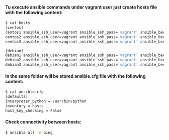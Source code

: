 #### Tu execute ansible commands under **vagrant** user just create **hosts** file with the following content:
```bash
$ cat hosts
[centos]
centos1 ansible_ssh_user=vagrant ansible_ssh_pass='vagrant' ansible_become=true
centos2 ansible_ssh_user=vagrant ansible_ssh_pass='vagrant' ansible_become=true
centos3 ansible_ssh_user=vagrant ansible_ssh_pass='vagrant' ansible_become=true

[debian]
debian1 ansible_ssh_user=vagrant ansible_ssh_pass='vagrant' ansible_become=true
debian2 ansible_ssh_user=vagrant ansible_ssh_pass='vagrant' ansible_become=true
debian3 ansible_ssh_user=vagrant ansible_ssh_pass='vagrant' ansible_become=true
```

#### In the same folder will be stored **ansible.cfg** file with the following content: 
```bash
$ cat ansible.cfg
[defaults]
interpreter_python = /usr/bin/python
inventory = hosts
host_key_checking = False
```

#### Check connectivity between hosts:
```bash
$ ansible all -m ping
```
